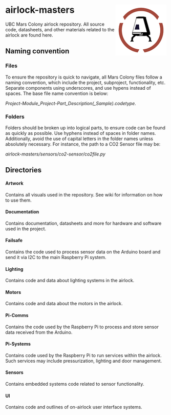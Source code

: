 # airlock-masters <img align="right" src="artwork/ubcmc-logo-transparent_small.png">
UBC Mars Colony airlock repository. All source code, datasheets, and other materials related to the airlock are found here.

## Naming convention

### Files
To ensure the repository is quick to navigate, all Mars Colony files follow a naming convention, which include the project, subproject, functionality, etc. Separate components using underscores, and use hypens instead of spaces. The base file name convention is below:

*Project-Module_Project-Part_Description(_Sample).codetype*.

### Folders
Folders should be broken up into logical parts, to ensure code can be found as quickly as possible. Use hyphens instead of spaces in folder names. Additionally, avoid the use of capital letters in the folder names unless absolutely necessary. For instance, the path to a CO2 Sensor file may be:

*airlock-masters/sensors/co2-sensor/co2file.py*

## Directories
#### Artwork
Contains all visuals used in the repository. See wiki for information on how to use them.


#### Documentation
Contains documentation, datasheets and more for hardware and software used in the project.


#### Failsafe
Contains the code used to process sensor data on the Arduino board and send it via I2C to the main Raspberry Pi system. 


#### Lighting
Contains code and data about lighting systems in the airlock.


#### Motors
Contains code and data about the motors in the airlock.


#### Pi-Comms
Contains the code used by the Raspberry Pi to process and store sensor data received from the Arduino.


#### Pi-Systems
Contains code used by the Raspberry Pi to run services within the airlock. Such services may include pressurization, lighting and door management.


#### Sensors
Contains embedded systems code related to sensor functionality.

#### UI
Contains code and outlines of on-airlock user interface systems.
